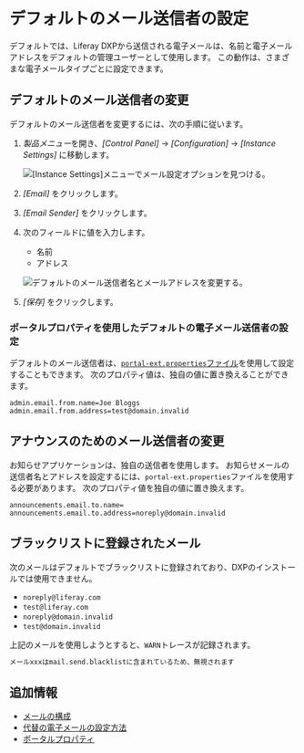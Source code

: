 # デフォルトのメール送信者の設定

デフォルトでは、Liferay DXPから送信される電子メールは、名前と電子メールアドレスをデフォルトの管理ユーザーとして使用します。 この動作は、さまざまな電子メールタイプごとに設定できます。

## デフォルトのメール送信者の変更

デフォルトのメール送信者を変更するには、次の手順に従います。

1.  *製品メニュー*を開き、*[Control Panel]* → *[Configuration]* → *[Instance Settings]* に移動します。

    ![[Instance Settings]メニューでメール設定オプションを見つける。](./configuring-default-email-senders/images/01.png)

2.  *[Email]* をクリックします。

3.  *[Email Sender]* をクリックします。

4.  次のフィールドに値を入力します。

    * 名前
    * アドレス

    ![デフォルトのメール送信者名とメールアドレスを変更する。](./configuring-default-email-senders/images/02.png)

5.  *[保存]* をクリックします。

### ポータルプロパティを使用したデフォルトの電子メール送信者の設定

デフォルトのメール送信者は、[`portal-ext.properties`ファイル](../../reference/portal-properties.md)を使用して設定することもできます。 次のプロパティ値は、独自の値に置き換えることができます。

``` properties
admin.email.from.name=Joe Bloggs
admin.email.from.address=test@domain.invalid
```

## アナウンスのためのメール送信者の変更

お知らせアプリケーションは、独自の送信者を使用します。 お知らせメールの送信者名とアドレスを設定するには、`portal-ext.properties`ファイルを使用する必要があります。 次のプロパティ値を独自の値に置き換えます。

``` properties
announcements.email.to.name=
announcements.email.to.address=noreply@domain.invalid
```

## ブラックリストに登録されたメール

次のメールはデフォルトでブラックリストに登録されており、DXPのインストールでは使用できません。

* `noreply@liferay.com`
* `test@liferay.com`
* `noreply@domain.invalid`
* `test@domain.invalid`

上記のメールを使用しようとすると、`WARN`トレースが記録されます。

``` bash
メールxxxはmail.send.blacklistに含まれているため、無視されます
```

## 追加情報

* [メールの構成](../configuring-mail.md)
* [代替の電子メールの設定方法](./alternative-email-configuration-methods.md)
* [ポータルプロパティ](../../reference/portal-properties.md)